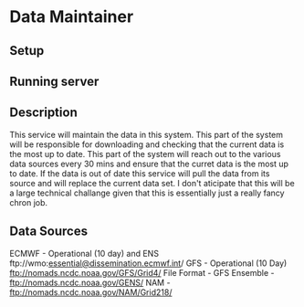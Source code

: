 # Data Maintainer

## Setup

## Running server

## Description

This service will maintain the data in this system. This part of the system will be responsible for downloading and checking that the current data is the most up to date. This part of the system will reach out to the various data sources every 30 mins and ensure that the curret data is the most up to date. If the data is out of date this service will pull the data from its source and will replace the current data set. I don't aticipate that this will be a large technical challange given that this is essentially just a really fancy chron job.

## Data Sources

ECMWF - Operational (10 day) and ENS ftp://wmo:essential@dissemination.ecmwf.int/
GFS - Operational (10 Day) ftp://nomads.ncdc.noaa.gov/GFS/Grid4/
File Format - 
GFS Ensemble - ftp://nomads.ncdc.noaa.gov/GENS/
NAM - ftp://nomads.ncdc.noaa.gov/NAM/Grid218/